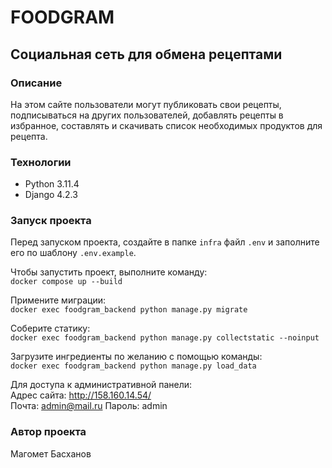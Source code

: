 # FOODGRAM
## Социальная сеть для обмена рецептами

### Описание
На этом сайте пользователи могут публиковать свои рецепты, подписываться на других пользователей, добавлять рецепты в избранное, составлять и скачивать список необходимых продуктов для рецепта.

### Технологии
- Python 3.11.4
- Django 4.2.3

### Запуск проекта
Перед запуском проекта, создайте в папке `infra` файл `.env` и заполните его по шаблону `.env.example`.  
  
Чтобы запустить проект, выполните команду:  
```docker compose up --build```  
  
Примените миграции:  
```docker exec foodgram_backend python manage.py migrate```  
  
Соберите статику:  
```docker exec foodgram_backend python manage.py collectstatic --noinput```  
  
Загрузите ингредиенты по желанию с помощью команды:  
```docker exec foodgram_backend python manage.py load_data```  

Для доступа к административной панели:  
Адрес сайта: http://158.160.14.54/  
Почта: admin@mail.ru
Пароль: admin
  
### Автор проекта
Магомет Басханов
